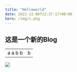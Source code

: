 ```yaml
---
title: "Helloworld"
date: 2022-11-06T22:37:17+08:00
hero: /img/1.png
---
```


## 这是一个新的Blog

|||
|----------|-----|
|a     a  b   b   |b|

![](/img/1.png)